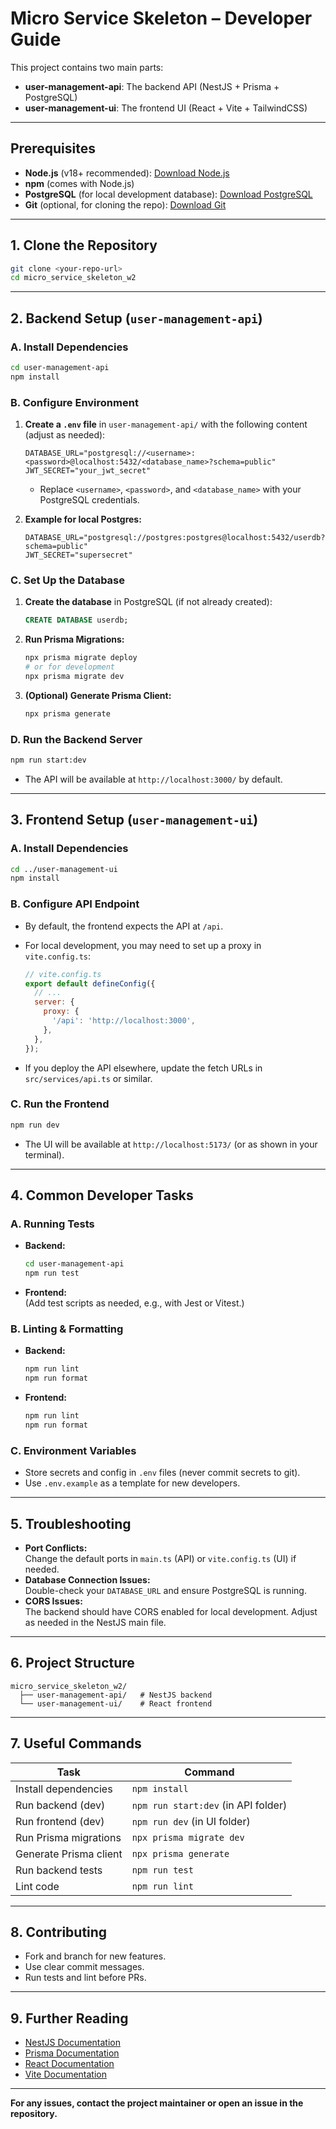 # Micro Service Skeleton – Developer Guide

This project contains two main parts:
- **user-management-api**: The backend API (NestJS + Prisma + PostgreSQL)
- **user-management-ui**: The frontend UI (React + Vite + TailwindCSS)

---

## Prerequisites

- **Node.js** (v18+ recommended): [Download Node.js](https://nodejs.org/)
- **npm** (comes with Node.js)
- **PostgreSQL** (for local development database): [Download PostgreSQL](https://www.postgresql.org/download/)
- **Git** (optional, for cloning the repo): [Download Git](https://git-scm.com/downloads)

---

## 1. Clone the Repository

```bash
git clone <your-repo-url>
cd micro_service_skeleton_w2
```

---

## 2. Backend Setup (`user-management-api`)

### A. Install Dependencies

```bash
cd user-management-api
npm install
```

### B. Configure Environment

1. **Create a `.env` file** in `user-management-api/` with the following content (adjust as needed):

    ```
    DATABASE_URL="postgresql://<username>:<password>@localhost:5432/<database_name>?schema=public"
    JWT_SECRET="your_jwt_secret"
    ```

    - Replace `<username>`, `<password>`, and `<database_name>` with your PostgreSQL credentials.

2. **Example for local Postgres:**

    ```
    DATABASE_URL="postgresql://postgres:postgres@localhost:5432/userdb?schema=public"
    JWT_SECRET="supersecret"
    ```

### C. Set Up the Database

1. **Create the database** in PostgreSQL (if not already created):

    ```sql
    CREATE DATABASE userdb;
    ```

2. **Run Prisma Migrations:**

    ```bash
    npx prisma migrate deploy
    # or for development
    npx prisma migrate dev
    ```

3. **(Optional) Generate Prisma Client:**

    ```bash
    npx prisma generate
    ```

### D. Run the Backend Server

```bash
npm run start:dev
```

- The API will be available at `http://localhost:3000/` by default.

---

## 3. Frontend Setup (`user-management-ui`)

### A. Install Dependencies

```bash
cd ../user-management-ui
npm install
```

### B. Configure API Endpoint

- By default, the frontend expects the API at `/api`.
- For local development, you may need to set up a proxy in `vite.config.ts`:

    ```js
    // vite.config.ts
    export default defineConfig({
      // ...
      server: {
        proxy: {
          '/api': 'http://localhost:3000',
        },
      },
    });
    ```

- If you deploy the API elsewhere, update the fetch URLs in `src/services/api.ts` or similar.

### C. Run the Frontend

```bash
npm run dev
```

- The UI will be available at `http://localhost:5173/` (or as shown in your terminal).

---

## 4. Common Developer Tasks

### A. Running Tests

- **Backend:**  
  ```bash
  cd user-management-api
  npm run test
  ```
- **Frontend:**  
  (Add test scripts as needed, e.g., with Jest or Vitest.)

### B. Linting & Formatting

- **Backend:**  
  ```bash
  npm run lint
  npm run format
  ```
- **Frontend:**  
  ```bash
  npm run lint
  npm run format
  ```

### C. Environment Variables

- Store secrets and config in `.env` files (never commit secrets to git).
- Use `.env.example` as a template for new developers.

---

## 5. Troubleshooting

- **Port Conflicts:**  
  Change the default ports in `main.ts` (API) or `vite.config.ts` (UI) if needed.
- **Database Connection Issues:**  
  Double-check your `DATABASE_URL` and ensure PostgreSQL is running.
- **CORS Issues:**  
  The backend should have CORS enabled for local development. Adjust as needed in the NestJS main file.

---

## 6. Project Structure

```
micro_service_skeleton_w2/
  ├── user-management-api/   # NestJS backend
  └── user-management-ui/    # React frontend
```

---

## 7. Useful Commands

| Task                        | Command                                 |
|-----------------------------|-----------------------------------------|
| Install dependencies        | `npm install`                           |
| Run backend (dev)           | `npm run start:dev` (in API folder)     |
| Run frontend (dev)          | `npm run dev` (in UI folder)            |
| Run Prisma migrations       | `npx prisma migrate dev`                |
| Generate Prisma client      | `npx prisma generate`                   |
| Run backend tests           | `npm run test`                          |
| Lint code                   | `npm run lint`                          |

---

## 8. Contributing

- Fork and branch for new features.
- Use clear commit messages.
- Run tests and lint before PRs.

---

## 9. Further Reading

- [NestJS Documentation](https://docs.nestjs.com/)
- [Prisma Documentation](https://www.prisma.io/docs/)
- [React Documentation](https://react.dev/)
- [Vite Documentation](https://vitejs.dev/)

---

**For any issues, contact the project maintainer or open an issue in the repository.**
